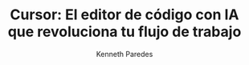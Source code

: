 ---
draft: false
title: 'Cursor: El editor de código con IA que revoluciona tu flujo de trabajo'
snippet: 'Descubre Cursor, el editor AI-first que potencia tu productividad con herramientas inteligentes y una interfaz conversacional única.'
image:
  {
    src: 'https://substackcdn.com/image/fetch/f_auto,q_auto:good,fl_progressive:steep/https%3A%2F%2Fsubstack-post-media.s3.amazonaws.com%2Fpublic%2Fimages%2F27253e8e-2d70-41e0-99f1-f9e5a684f1a3_2918x1855.jpeg',
    alt: 'Interfaz de Cursor mostrando sugerencias de código con IA',
  }
publishDate: '2025-05-21 14:30'
category: 'Desarrollo de Software'
author: 'Kenneth Paredes'
bigImg:
  {
    src: 'https://assets-us-01.kc-usercontent.com/7beb5311-75a4-0049-50f5-8f58fd55aba7/cdbb9ff3-10ed-4ad4-b3f2-7a81e5ef57bf/Article_50.jpeg',
    alt: 'Vista detallada de la interfaz de edición en Cursor con IA activa'
  }
authorImg: { src: '/assets/blog/article-author-01.png', alt: 'Autor del blog' }
comments: '08'
views: '124'
tags: ['Cursor', 'Editor de Código', 'Inteligencia Artificial', 'Productividad Dev', 'Copilot']
postDetails:
  {
    paraOne: 'Cursor es mucho más que un editor de texto: es una plataforma de desarrollo potenciada por inteligencia artificial, creada desde cero para maximizar la productividad de programadores modernos. Con funciones como autocompletado inteligente, edición en lenguaje natural y comprensión del contexto del proyecto, Cursor te acompaña en cada línea de código.',
    paraTwo: 'A diferencia de extensiones o editores tradicionales, Cursor es "AI-first", lo que significa que la inteligencia artificial no es un complemento, sino el corazón del entorno. Diseñado especialmente para proyectos en gran escala o entornos colaborativos, Cursor aprende de tu código, sugiere mejores patrones y puede automatizar tareas que normalmente tomarían horas.',
    title: '¿Cómo funciona Cursor?',
    paraThree: 'Una de las claves de Cursor es su capacidad para adaptarse al estilo del desarrollador mediante un autocompletado que no solo anticipa el siguiente carácter, sino que sugiere líneas enteras basadas en el contexto del proyecto. Además, incorpora una interfaz conversacional que permite interactuar con la IA mediante comandos simples para realizar preguntas, solicitar modificaciones o delegar tareas de refactorización. También ofrece opciones avanzadas para definir qué partes del código o documentación deben considerarse al momento de generar respuestas, lo que garantiza interacciones más precisas y relevantes.',
    titleTwo: '¿Porqué usar Cursor en tu flujo de trabajo?',
    paraFour: 'La experiencia de desarrollo mejora notablemente gracias a una navegación fluida que facilita completar y modificar código con atajos intuitivos. Asimismo, Cursor permite personalizar todos los aspectos de la interacción con la IA, desde la elección del modelo hasta los estilos de codificación y el manejo de claves API. Y como punto distintivo, su motor de inteligencia contextual analiza automáticamente el repositorio en uso, lo que permite al usuario obtener respuestas vinculadas directamente a su entorno mediante referencias específicas al código, historial de cambios o documentación técnica.',
    paraFive: 'Cursor es ideal tanto para desarrolladores individuales como para equipos que buscan una alternativa más integrada y centrada en IA que Copilot o editores clásicos. Puedes probarlo gratuitamente y elegir entre planes flexibles según tu carga de uso y los modelos que prefieras utilizar (GPT-4, Claude, etc.).',
  }
quotes:
  {
    quote: 'Con Cursor, pasé de perder horas refactorizando a hacerlo en minutos. Su modo Agent es simplemente increíble.',
    author: 'Líder técnico en una startup fintech',
  }
---